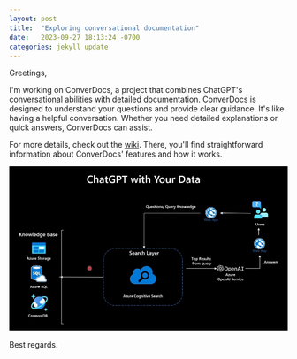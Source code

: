 ```yaml
---
layout: post
title:  "Exploring conversational documentation"
date:   2023-09-27 18:13:24 -0700
categories: jekyll update
---
```

Greetings,

I'm working on ConverDocs, a project that combines ChatGPT's conversational abilities with detailed documentation. ConverDocs is designed to understand your questions and provide clear guidance. It's like having a helpful conversation. Whether you need detailed explanations or quick answers, ConverDocs can assist.

For more details, check out the [wiki](https://github.com/jose-salgado81/converdocs/wiki). There, you'll find straightforward information about ConverDocs' features and how it works.

![Diagram of the architecture of the project](/architecture.png)

Best regards.